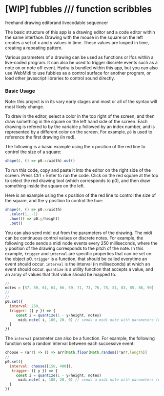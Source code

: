 # [WIP] fubbles /// function scribbles
freehand drawing editorand livecodable sequencer

The basic structure of this app is a drawing editor and a code editor within the same interface. Drawing with the mouse in the square on the left creates a set of x and y values in time. These values are looped in time, creating a repeating pattern.

Various parameters of a drawing can be used as functions or lfos within a live-coded program. It can also be used to trigger discrete events such as a note on or note off event. Hydra is bundled within this app, but you can also use WebMidi to use fubbles as a control surface for another program, or load other javascript libraries to control sound directly.

### Basic Usage
Note: this project is in its vary early stages and most or all of the syntax will most likely change. 

To draw in the editor, select a color in the top right of the screen, and then draw something in the square on the left hand side of the screen. Each drawing is refered to by the variable `p` followed by an index number, and is represented by a different color on the screen. For example, `p0` is used to reference the first drawing (in red). 

The following is a basic example using the x position of the red line to control the size of a square:

```javascript
shape(4, () => p0.x/width).out()
```

To run this code, copy and paste it into the editor on the right side of the screen. Press Ctrl + Enter to run the code. Click on the red square at the top to select the red drawing tool (which corresponds to p0), and then draw something inside the square on the left. 

Here is an example using the x position of the red line to control the size of the square, and the y position to control the hue:
```javascript
shape(4, () => p0.x/width)
  .color(1, -1)
  .hue(() => p0.y/height)
  .out()
```

You can also send midi out from the parameters of the drawing. The midi can be continuous control values or discrete notes. For example, the following code sends  a midi node events every 250 milliseconds, where the y position of the drawing corresponds to the pitch of the note. In this example, `trigger` and `interval` are specific properties that can be set on the object p0. `trigger` is a function, that should be called everytime an event should occur. 
`interval` is the interval (in milliseconds) at which an event should occur. 
`quantize` is a utility function that accepts a value, and an array of values that that value should be mapped to. 

```javascript
//
notes = [57, 59, 61, 64, 66, 69, 71, 73, 76, 78, 81, 83, 85, 88, 90]
//
//
p0.set({
  interval: 250,
  trigger: ({ y }) => {
     const i = quantize(1 - y/height, notes)
      midi.note( i, 100, 20, 0) // sends a midi note with parameters (note value, velocity, duration, midi channel)
  }
})
```

The `interval` parameter can also be a function. For example, the following function sets a random interval between each successive event:
```javascript
choose = (arr) => () => arr[Math.floor(Math.random()*arr.length)]
//
p0.set({
  interval: choose([150, 400]),
   trigger: ({ y }) => {
     const i = quantize(1 - y/height, notes)
      midi.note( i, 100, 20, 0) // sends a midi note with parameters (note value, velocity, duration, midi channel)
  }
})
```

